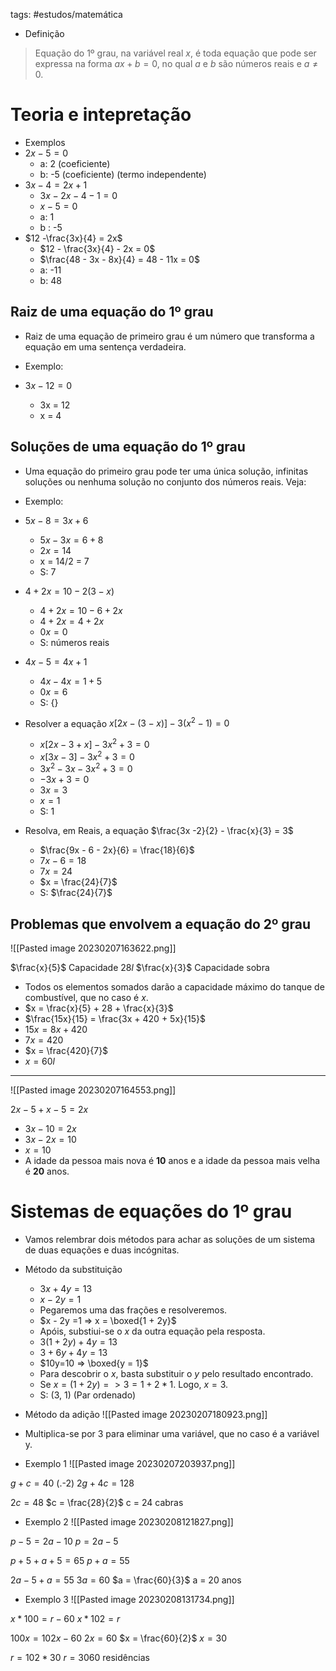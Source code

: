 tags: #estudos/matemática 

- Definição
> Equação do 1º grau, na variável real $x$, é toda equação que pode ser expressa na forma $ax + b = 0$, no qual *a* e *b* são números reais e $a \neq 0$. 

# Teoria e intepretação
- Exemplos
- $2x - 5 = 0$
	- a: 2 (coeficiente)
	- b: -5 (coeficiente) (termo independente)
- $3x - 4 = 2x + 1$
	- $3x -2x -4 - 1 = 0$
	- $x -5 = 0$
	- a: 1
	- b : -5
- $12 -\frac{3x}{4} = 2x$
	- $12 - \frac{3x}{4} - 2x = 0$
	- $\frac{48 - 3x - 8x}{4} = 48 - 11x = 0$
	- a: -11
	- b: 48

## Raiz de uma equação do 1º grau
- Raiz de uma equação de primeiro grau é um número que transforma a equação em uma sentença verdadeira.

- Exemplo:
- $3x - 12 = 0$
	- 3x = 12
	- x = 4

## Soluções de uma equação do 1º grau
- Uma equação do primeiro grau pode ter uma única solução, infinitas soluções ou nenhuma solução no conjunto dos números reais. Veja:

- Exemplo:
- $5x - 8 = 3x + 6$
	- $5x -3x = 6 + 8$
	- $2x = 14$
	- x = 14/2 = 7
	- S: 7
- $4 + 2x = 10 -2(3-x)$
	- $4 + 2x = 10 -6 + 2x$
	- $4 + 2x = 4 + 2x$
	- $0x = 0$
	- S: números reais
- $4x - 5 = 4x + 1$
	- $4x - 4x = 1 + 5$
	- $0x = 6$
	- S: {}
- Resolver a equação $x[2x-(3-x)] -3(x^2 -1) = 0$ 
	- $x[2x-3 + x] -3x^2 + 3 = 0$ 
	- $x[3x - 3] -3x^2 + 3 = 0$ 
	- $3x^2 - 3x - 3x^2 + 3 = 0$
	- $-3x + 3 = 0$
	- $3x = 3$
	- $x = 1$
	- S: 1
- Resolva, em Reais, a equação $\frac{3x -2}{2} - \frac{x}{3} = 3$
	- $\frac{9x - 6 - 2x}{6} = \frac{18}{6}$
	- $7x - 6 = 18$
	- $7x = 24$
	- $x = \frac{24}{7}$
	- S: $\frac{24}{7}$

## Problemas que envolvem a equação do 2º grau
![[Pasted image 20230207163622.png]]

$\frac{x}{5}$ Capacidade
$28l$
$\frac{x}{3}$ Capacidade sobra

- Todos os elementos somados darão a capacidade máximo do tanque de combustível, que no caso é *x*.
- $x = \frac{x}{5} + 28 + \frac{x}{3}$
- $\frac{15x}{15} = \frac{3x + 420 + 5x}{15}$
- $15x = 8x + 420$
- $7x = 420$
- $x = \frac{420}{7}$
- $x = 60l$
---
![[Pasted image 20230207164553.png]]

$2x - 5 + x - 5 = 2x$

- $3x - 10 = 2x$
- $3x -2x = 10$
- $x=10$
- A idade da pessoa mais nova é **10** anos e a idade da pessoa mais velha é **20** anos.

# Sistemas de equações do 1º grau
- Vamos relembrar dois métodos para achar as soluções de um sistema de duas equações e duas incógnitas.

- Método da substituição
	- $3x + 4y = 13$
	- $x -2y = 1$
	- Pegaremos uma das frações e resolveremos.
	- $x - 2y =1 => x = \boxed{1 + 2y}$
	- Apóis, substiui-se o *x* da outra equação pela resposta.
	- $3(1 + 2y) + 4y = 13$
	- $3 + 6y + 4y = 13$
	- $10y=10 => \boxed{y = 1}$
	- Para descobrir o *x*, basta substituir o *y* pelo resultado encontrado.
	- Se $x = (1 + 2y) => 3 = 1+2*1$. Logo, $x = 3$.
	- S: (3, 1) (Par ordenado)

- Método da adição
![[Pasted image 20230207180923.png]]
- Multiplica-se por 3 para eliminar uma variável, que no caso é a variável y.

- Exemplo 1
![[Pasted image 20230207203937.png]]

$g + c = 40$ (.-2)
$2g + 4c = 128$

$2c = 48$
$c = \frac{28}{2}$
c = 24 cabras

- Exemplo 2
![[Pasted image 20230208121827.png]]

$p - 5 = 2a - 10$
$p = 2a - 5$

$p + 5 + a + 5 = 65$
$p + a = 55$

$2a - 5 + a = 55$
$3a = 60$
$a = \frac{60}{3}$
a = 20 anos

- Exemplo 3
![[Pasted image 20230208131734.png]]

$x*100 = r - 60$
$x*102 = r$

$100x = 102x - 60$
$2x = 60$
$x = \frac{60}{2}$
$x=30$

$r = 102*30$
$r = 3060$ residências






